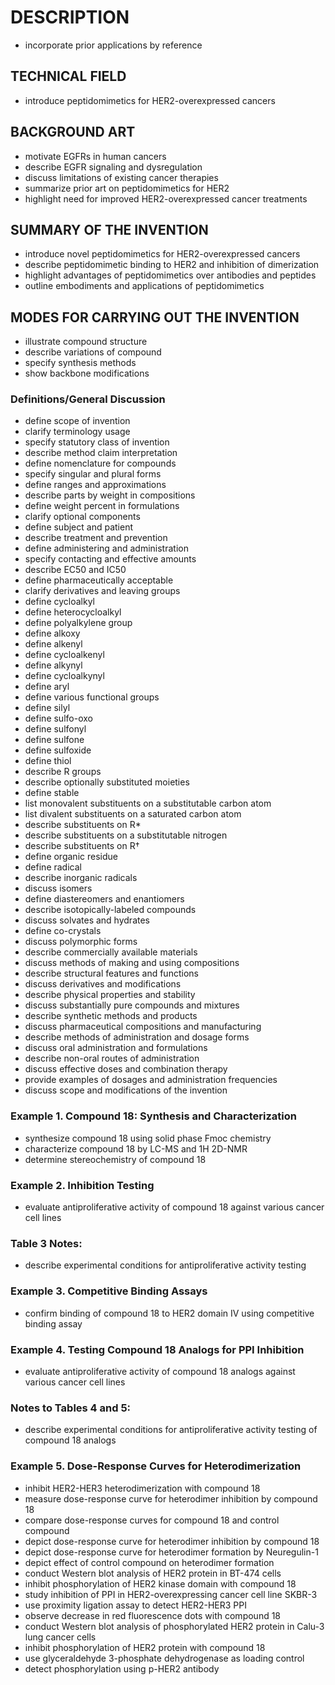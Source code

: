 # DESCRIPTION

- incorporate prior applications by reference

## TECHNICAL FIELD

- introduce peptidomimetics for HER2-overexpressed cancers

## BACKGROUND ART

- motivate EGFRs in human cancers
- describe EGFR signaling and dysregulation
- discuss limitations of existing cancer therapies
- summarize prior art on peptidomimetics for HER2
- highlight need for improved HER2-overexpressed cancer treatments

## SUMMARY OF THE INVENTION

- introduce novel peptidomimetics for HER2-overexpressed cancers
- describe peptidomimetic binding to HER2 and inhibition of dimerization
- highlight advantages of peptidomimetics over antibodies and peptides
- outline embodiments and applications of peptidomimetics

## MODES FOR CARRYING OUT THE INVENTION

- illustrate compound structure
- describe variations of compound
- specify synthesis methods
- show backbone modifications

### Definitions/General Discussion

- define scope of invention
- clarify terminology usage
- specify statutory class of invention
- describe method claim interpretation
- define nomenclature for compounds
- specify singular and plural forms
- define ranges and approximations
- describe parts by weight in compositions
- define weight percent in formulations
- clarify optional components
- define subject and patient
- describe treatment and prevention
- define administering and administration
- specify contacting and effective amounts
- describe EC50 and IC50
- define pharmaceutically acceptable
- clarify derivatives and leaving groups
- define cycloalkyl
- define heterocycloalkyl
- define polyalkylene group
- define alkoxy
- define alkenyl
- define cycloalkenyl
- define alkynyl
- define cycloalkynyl
- define aryl
- define various functional groups
- define silyl
- define sulfo-oxo
- define sulfonyl
- define sulfone
- define sulfoxide
- define thiol
- describe R groups
- describe optionally substituted moieties
- define stable
- list monovalent substituents on a substitutable carbon atom
- list divalent substituents on a saturated carbon atom
- describe substituents on R*
- describe substituents on a substitutable nitrogen
- describe substituents on R†
- define organic residue
- define radical
- describe inorganic radicals
- discuss isomers
- define diastereomers and enantiomers
- describe isotopically-labeled compounds
- discuss solvates and hydrates
- define co-crystals
- discuss polymorphic forms
- describe commercially available materials
- discuss methods of making and using compositions
- describe structural features and functions
- discuss derivatives and modifications
- describe physical properties and stability
- discuss substantially pure compounds and mixtures
- describe synthetic methods and products
- discuss pharmaceutical compositions and manufacturing
- describe methods of administration and dosage forms
- discuss oral administration and formulations
- describe non-oral routes of administration
- discuss effective doses and combination therapy
- provide examples of dosages and administration frequencies
- discuss scope and modifications of the invention

### Example 1. Compound 18: Synthesis and Characterization

- synthesize compound 18 using solid phase Fmoc chemistry
- characterize compound 18 by LC-MS and 1H 2D-NMR
- determine stereochemistry of compound 18

### Example 2. Inhibition Testing

- evaluate antiproliferative activity of compound 18 against various cancer cell lines

### Table 3 Notes:

- describe experimental conditions for antiproliferative activity testing

### Example 3. Competitive Binding Assays

- confirm binding of compound 18 to HER2 domain IV using competitive binding assay

### Example 4. Testing Compound 18 Analogs for PPI Inhibition

- evaluate antiproliferative activity of compound 18 analogs against various cancer cell lines

### Notes to Tables 4 and 5:

- describe experimental conditions for antiproliferative activity testing of compound 18 analogs

### Example 5. Dose-Response Curves for Heterodimerization

- inhibit HER2-HER3 heterodimerization with compound 18
- measure dose-response curve for heterodimer inhibition by compound 18
- compare dose-response curves for compound 18 and control compound
- depict dose-response curve for heterodimer inhibition by compound 18
- depict dose-response curve for heterodimer formation by Neuregulin-1
- depict effect of control compound on heterodimer formation
- conduct Western blot analysis of HER2 protein in BT-474 cells
- inhibit phosphorylation of HER2 kinase domain with compound 18
- study inhibition of PPI in HER2-overexpressing cancer cell line SKBR-3
- use proximity ligation assay to detect HER2-HER3 PPI
- observe decrease in red fluorescence dots with compound 18
- conduct Western blot analysis of phosphorylated HER2 protein in Calu-3 lung cancer cells
- inhibit phosphorylation of HER2 protein with compound 18
- use glyceraldehyde 3-phosphate dehydrogenase as loading control
- detect phosphorylation using p-HER2 antibody


